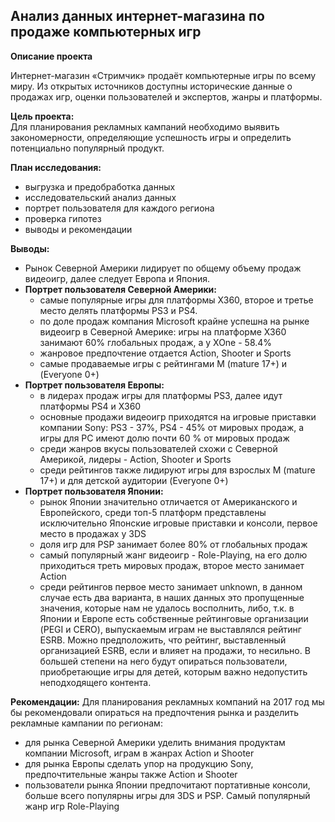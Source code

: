 ## Анализ данных интернет-магазина по продаже компьютерных игр

**Описание проекта**  

Интернет-магазин «Стримчик» продаёт компьютерные игры по всему миру. Из открытых источников доступны исторические данные о продажах игр, оценки пользователей и экспертов, жанры и платформы.  

**Цель проекта:**  
Для планирования рекламных кампаний необходимо выявить закономерности, определяющие успешность игры и определить потенциально популярный продукт.  

**План исследования:**  
- выгрузка и предобработка данных
- исследовательский анализ данных
- портрет пользователя для каждого региона
- проверка гипотез
- выводы и рекомендации

**Выводы:**  
- Рынок Северной Америки лидирует по общему объему продаж видеоигр, далее следует Европа и Япония.
- **Портрет пользователя Северной Америки:**
  - самые популярные игры для платформы X360, второе и третье место делять платформы PS3 и PS4.
  - по доле продаж компания Microsoft крайне успешна на рынке видеоигр в Северной Америке: игры на платформе X360 занимают 60% глобальных продаж, а у XOne - 58.4%
  - жанровое предпочтение отдается Action, Shooter и Sports
  - самые продаваемые игры с рейтингами М (mature 17+) и (Everyone 0+)
- **Портрет пользователя Европы:**
  - в лидерах продаж игры для платформы PS3, далее идут платформы PS4 и X360
  - основные продажи видеоигр приходятся на игровые приставки компании Sony: PS3 - 37%, PS4 - 45% от мировых продаж, а игры для PC имеют долю почти 60 % от мировых продаж
  - среди жанров вкусы пользователей схожи с Северной Америкой, лидеры - Action, Shooter и Sports
  - среди рейтингов также лидируют игры для взрослых М (mature 17+) и для детской аудитории (Everyone 0+)
- **Портрет пользователя Японии:**
  - рынок Японии значительно отличается от Американского и Европейского, среди топ-5 платформ представлены исключительно Японские игровые приставки и консоли, первое место в продажах у 3DS
  - доля игр для PSP занимает более 80% от глобальных продаж
  - самый популярный жанг видеоигр - Role-Playing, на его долю приходиться треть мировых продаж, второе место занимает Action
  - среди рейтингов первое место занимает unknown, в данном случае есть два варианта, в наших данных это пропущенные значения, которые нам не удалось восполнить, либо, т.к. в Японии и Европе есть собственные рейтинговые организации (PEGI и CERO), выпускаемым играм не выставлялся рейтинг ESRB. Можно предположить, что рейтинг, выставленный организацией ESRB, если и влияет на продажи, то несильно. В большей степени на него будут опираться пользователи, приобретающие игры для детей, которым важно недопустить неподходящего контента.

**Рекомендации:**
Для планирования рекламных компаний на 2017 год мы бы рекомендовали опираться на предпочтения рынка и разделить рекламные кампании по регионам:
- для рынка Северной Америки уделить внимания продуктам компании Microsoft, играм в жанрах Action и Shooter
- для рынка Европы сделать упор на продукцию Sony, предпочтительные жанры также Action и Shooter
- пользователи рынка Японии предпочитают портативные консоли, больше всего популярны игры для 3DS и PSP. Самый популярный жанр игр Role-Playing
